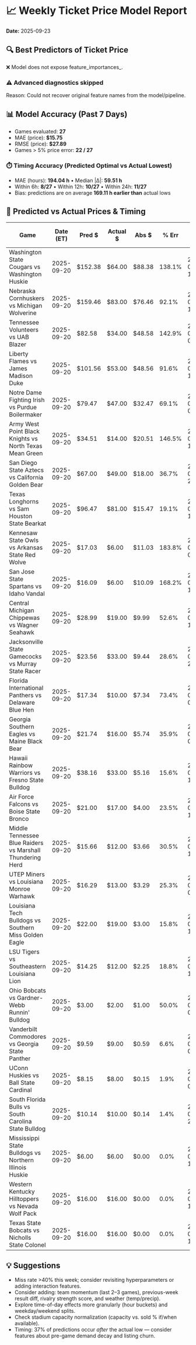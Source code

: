 # 📈 Weekly Ticket Price Model Report
**Date:** 2025-09-23

## 🔍 Best Predictors of Ticket Price

❌ Model does not expose feature_importances_.

### ⚠️ Advanced diagnostics skipped
Reason: Could not recover original feature names from the model/pipeline.

## 📊 Model Accuracy (Past 7 Days)

- Games evaluated: **27**
- MAE (price): **$15.75**
- RMSE (price): **$27.89**
- Games > 5% price error: **22 / 27**

### ⏱️ Timing Accuracy (Predicted Optimal vs Actual Lowest)
- MAE (hours): **194.04 h**  •  Median |Δ|: **59.51 h**
- Within 6h: **8/27**  •  Within 12h: **10/27**  •  Within 24h: **11/27**
- Bias: predictions are on average **169.11 h earlier than** actual lows

## 🎯 Predicted vs Actual Prices & Timing

| Game | Date (ET) | Pred $ | Actual $ | Abs $ | % Err | Pred Opt (ET) | Actual Low (ET) | Abs Δ (h) |
|------|--------------------|--------|----------|-------|-------|----------------------|-------------------------|-----------|
| Washington State Cougars vs Washington Huskie | 2025-09-20 | $152.38 | $64.00 | $88.38 | 138.1% | 2025-09-14 14:00 | 2025-09-19 18:00 | 124.00 |
| Nebraska Cornhuskers vs Michigan Wolverine | 2025-09-20 | $159.46 | $83.00 | $76.46 | 92.1% | 2025-08-31 12:00 | 2025-09-19 18:00 | 462.00 |
| Tennessee Volunteers vs UAB Blazer | 2025-09-20 | $82.58 | $34.00 | $48.58 | 142.9% | 2025-09-20 07:00 | 2025-09-20 06:00 | 1.00 |
| Liberty Flames vs James Madison Duke | 2025-09-20 | $101.56 | $53.00 | $48.56 | 91.6% | 2025-08-27 16:00 | 2025-09-20 12:00 | 572.00 |
| Notre Dame Fighting Irish vs Purdue Boilermaker | 2025-09-20 | $79.47 | $47.00 | $32.47 | 69.1% | 2025-09-20 09:00 | 2025-09-20 12:00 | 3.00 |
| Army West Point Black Knights vs North Texas Mean Green | 2025-09-20 | $34.51 | $14.00 | $20.51 | 146.5% | 2025-09-20 10:00 | 2025-09-20 06:00 | 4.00 |
| San Diego State Aztecs vs California Golden Bear | 2025-09-20 | $67.00 | $49.00 | $18.00 | 36.7% | 2025-08-28 21:00 | 2025-09-18 18:00 | 501.00 |
| Texas Longhorns vs Sam Houston State Bearkat | 2025-09-20 | $96.47 | $81.00 | $15.47 | 19.1% | 2025-08-30 19:00 | 2025-09-18 00:00 | 437.00 |
| Kennesaw State Owls vs Arkansas State Red Wolve | 2025-09-20 | $17.03 | $6.00 | $11.03 | 183.8% | 2025-09-08 00:00 | 2025-09-19 18:00 | 282.00 |
| San Jose State Spartans vs Idaho Vandal | 2025-09-20 | $16.09 | $6.00 | $10.09 | 168.2% | 2025-09-20 11:00 | 2025-09-19 18:00 | 17.00 |
| Central Michigan Chippewas vs Wagner Seahawk | 2025-09-20 | $28.99 | $19.00 | $9.99 | 52.6% | 2025-08-29 11:00 | 2025-09-20 12:00 | 529.00 |
| Jacksonville State Gamecocks vs Murray State Racer | 2025-09-20 | $23.56 | $33.00 | $9.44 | 28.6% | 2025-09-15 23:00 | 2025-09-09 18:00 | 149.00 |
| Florida International Panthers vs Delaware Blue Hen | 2025-09-20 | $17.34 | $10.00 | $7.34 | 73.4% | 2025-08-22 03:00 | 2025-09-20 12:00 | 705.00 |
| Georgia Southern Eagles vs Maine Black Bear | 2025-09-20 | $21.74 | $16.00 | $5.74 | 35.9% | 2025-08-22 03:00 | 2025-09-20 18:00 | 711.00 |
| Hawaii Rainbow Warriors vs Fresno State Bulldog | 2025-09-20 | $38.16 | $33.00 | $5.16 | 15.6% | 2025-09-20 17:00 | 2025-09-15 16:30 | 120.49 |
| Air Force Falcons vs Boise State Bronco | 2025-09-20 | $21.00 | $17.00 | $4.00 | 23.5% | 2025-09-03 18:00 | 2025-09-17 12:00 | 330.00 |
| Middle Tennessee Blue Raiders vs Marshall Thundering Herd | 2025-09-20 | $15.66 | $12.00 | $3.66 | 30.5% | 2025-09-18 16:00 | 2025-09-19 18:00 | 26.00 |
| UTEP Miners vs Louisiana Monroe Warhawk | 2025-09-20 | $16.29 | $13.00 | $3.29 | 25.3% | 2025-09-12 08:00 | 2025-09-18 18:00 | 154.00 |
| Louisiana Tech Bulldogs vs Southern Miss Golden Eagle | 2025-09-20 | $22.00 | $19.00 | $3.00 | 15.8% | 2025-09-20 15:00 | 2025-09-20 06:00 | 9.00 |
| LSU Tigers vs Southeastern Louisiana Lion | 2025-09-20 | $14.25 | $12.00 | $2.25 | 18.8% | 2025-08-29 14:00 | 2025-08-29 12:00 | 2.00 |
| Ohio Bobcats vs Gardner-Webb Runnin' Bulldog | 2025-09-20 | $3.00 | $2.00 | $1.00 | 50.0% | 2025-09-13 05:00 | 2025-09-15 16:30 | 59.51 |
| Vanderbilt Commodores vs Georgia State Panther | 2025-09-20 | $9.59 | $9.00 | $0.59 | 6.6% | 2025-09-10 00:00 | 2025-09-10 00:00 | 0.00 |
| UConn Huskies vs Ball State Cardinal | 2025-09-20 | $8.15 | $8.00 | $0.15 | 1.9% | 2025-08-29 03:00 | 2025-08-29 00:00 | 3.00 |
| South Florida Bulls vs South Carolina State Bulldog | 2025-09-20 | $10.14 | $10.00 | $0.14 | 1.4% | 2025-08-27 23:00 | 2025-08-28 06:00 | 7.00 |
| Mississippi State Bulldogs vs Northern Illinois Huskie | 2025-09-20 | $6.00 | $6.00 | $0.00 | 0.0% | 2025-09-02 14:00 | 2025-09-01 12:00 | 26.00 |
| Western Kentucky Hilltoppers vs Nevada Wolf Pack | 2025-09-20 | $16.00 | $16.00 | $0.00 | 0.0% | 2025-09-20 17:00 | 2025-09-20 12:00 | 5.00 |
| Texas State Bobcats vs Nicholls State Colonel | 2025-09-20 | $16.00 | $16.00 | $0.00 | 0.0% | 2025-09-07 18:00 | 2025-09-07 18:00 | 0.00 |

## 💡 Suggestions
- Miss rate >40% this week; consider revisiting hyperparameters or adding interaction features.
- Consider adding: team momentum (last 2–3 games), previous-week result diff, rivalry strength score, and weather (temp/precip).
- Explore time-of-day effects more granularly (hour buckets) and weekday/weekend splits.
- Check stadium capacity normalization (capacity vs. sold % if/when available).
- Timing: 37% of predictions occur *after* the actual low — consider features about pre-game demand decay and listing churn.